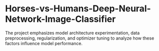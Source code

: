 # Horses-vs-Humans-Deep-Neural-Network-Image-Classifier
The project emphasizes model architecture experimentation, data preprocessing, regularization, and optimizer tuning to analyze how these factors influence model performance.
